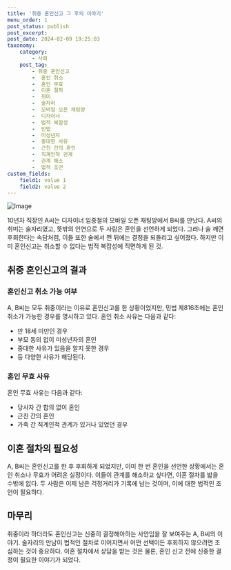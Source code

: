 ```yaml
---
title: '취중 혼인신고 그 후의 이야기'
menu_order: 1
post_status: publish
post_excerpt: 
post_date: 2024-02-09 19:25:03
taxonomy:
    category:
        - 사회
    post_tag:
        - 취중 혼인신고
        -  혼인 취소
        -  혼인 무효
        -  이혼 절차
        -  취미
        -  술자리
        -  모바일 오픈 채팅방
        -  디자이너
        -  법적 복잡성
        -  민법
        -  미성년자
        -  중대한 사유
        -  근친 간의 혼인
        -  직계인척 관계
        -  관계 해소
        -  법적 조언
custom_fields:
    field1: value 1
    field2: value 2
---
```


![Image](https://imgnews.pstatic.net/image/008/2024/02/09/0004997183_001_20240209120105067.jpg?type=w647)

10년차 직장인 A씨는 디자이너 임종철의 모바일 오픈 채팅방에서 B씨를 만났다. A씨의 취미는 술자리였고, 뜻밖의 인연으로 두 사람은 혼인을 선언하게 되었다. 그러나 술 깨면 후회한다는 속담처럼, 이들 또한 술에서 깬 뒤에는 결정을 되돌리고 싶어졌다. 하지만 이미 혼인신고는 취소할 수 없다는 법적 복잡성에 직면하게 된 것.
## 취중 혼인신고의 결과
### 혼인신고 취소 가능 여부
A, B씨는 모두 취중이라는 이유로 혼인신고를 한 상황이었지만, 민법 제816조에는 혼인 취소가 가능한 경우를 명시하고 있다. 혼인 취소 사유는 다음과 같다:
- 만 18세 미만인 경우
- 부모 동의 없이 미성년자의 혼인
- 중대한 사유가 있음을 알지 못한 경우
- 등 다양한 사유가 해당된다.
### 혼인 무효 사유
혼인 무효 사유는 다음과 같다:
- 당사자 간 합의 없이 혼인
- 근친 간의 혼인
- 가족 간 직계인척 관계가 있거나 있었던 경우
## 이혼 절차의 필요성
A, B씨는 혼인신고를 한 후 후회하게 되었지만, 이미 한 번 혼인을 선언한 상황에서는 혼인 취소나 무효가 어려운 실정이다. 이들이 관계를 해소하고 싶다면, 이혼 절차를 밟을 수밖에 없다. 두 사람은 이제 남은 걱정거리가 기록에 남는 것이며, 이에 대한 법적인 조언이 필요하다.
## 마무리
취중이라 하더라도 혼인신고는 신중히 결정해아하는 사안임을 잘 보여주는 A, B씨의 이야기. 술자리의 만남이 법적인 절차로 이어지면서 어떤 선택이든 후회하지 않으려면 조심하는 것이 중요하다. 이혼 절차에서 상담을 받는 것은 물론, 혼인 신고 전에 신중한 결정이 필요한 이야기가 되었다.
